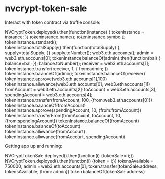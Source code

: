 # nvcrypt-token-sale


Interact with token contract via truffle console:

NVCryptToken.deployed().then(function(instance) { tokenInstance = instance; })
tokenInstance.name();
tokenInstance.symbol();
tokenInstance.standard();
tokenInstance.totalSupply().then(function(totalSupply) { supply=totalSupply; })
supply.toNumber();
web3.eth.accounts();
admin = web3.eth.accounts[0];
tokenInstance.balanceOf(admin).then(function(bal) { balance=bal; });
balance.toNumber();
receiver = web3.eth.accounts[1]; tokenInstance.transfer(receiver, 1, { from:admin; })
tokenInstance.balanceOf(admin);
tokenInstance.balanceOf(receiver)
tokenInstance.approve(web3.eth.accounts[1],100)
tokenInstance.allowance(web3.eth.accounts[0], web3.eth.accounts[1])
fromAccount = web3.eth.accounts[2];
toAccount = web3.eth.accounts[3];
spendingAccount = web3.eth.accounts[4];
tokenInstance.transfer(fromAccount, 100, {from:web3.eth.accounts[0]})
tokenInstance.balanceOf(fromAccount)
tokenInstance.approve(spendingAccount, 10, {from:fromAccount})
tokenInstance.transferFrom(fromAccount, toAccount, 10, {from:spendingAccount})
tokenInstance.balanceOf(fromAccount)
tokenInstance.balanceOf(toAccount)
tokenInstance.allowance(fromAccount)
tokenInstance.allowance(fromAccount, spendingAccount))


Getting app up and running:

NVCryptTokenSale.deployed().then(function(i) {tokenSale = i;})
NVCryptToken.deployed().then(function(i) {token = i;})
tokensAvailable = 750000;
admin = web3.eth.accounts[0];
token.transfer(tokenSale.address, tokensAvailable, {from: admin})
token.balanceOf(tokenSale.address)













